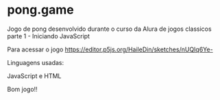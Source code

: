 # pong.game
Jogo de pong desenvolvido durante o curso da Alura de jogos classicos parte 1 - Iniciando JavaScript

Para acessar o jogo https://editor.p5js.org/HaileDin/sketches/nUQIq6Ye-

Linguagens usadas:

JavaScript e
HTML


Bom jogo!!
